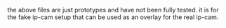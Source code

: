 the above files are just prototypes and have not been fully tested. 
it is for the fake ip-cam setup that can be used as an overlay for the real ip-cam.
